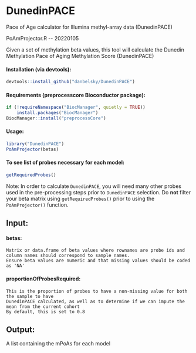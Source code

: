 # DunedinPACE
Pace of Age calculator for Illumina methyl-array data (DunedinPACE)

PoAmProjector.R -- 20220105

Given a set of methylation beta values, this tool will calculate the Dunedin Methylation Pace of Aging Methylation Score (DunedinPACE)

#### Installation (via devtools):
```r
devtools::install_github("danbelsky/DunedinPACE")
```

#### Requirements (preprocesscore Bioconductor package):
```r
if (!requireNamespace("BiocManager", quietly = TRUE))
    install.packages("BiocManager")
BiocManager::install("preprocessCore")
```

#### Usage:
```r
library("DunedinPACE")
PoAmProjector(betas)
```

#### To see list of probes necessary for each model:
```r
getRequiredProbes()
```
Note: In order to calculate `DunedinPACE`, you will need many other probes used in the pre-processing steps prior to `DunedinPACE` selection. Do __not__ filter your beta matrix using `getRequiredProbes()` prior to using the `PoAmProjector()` function. 


## Input:
####  betas:
    Matrix or data.frame of beta values where rownames are probe ids and column names should correspond to sample names.
    Ensure beta values are numeric and that missing values should be coded as 'NA'

####  proportionOfProbesRequired:
    This is the proportion of probes to have a non-missing value for both the sample to have
    DunedinPACE calculated, as well as to determine if we can impute the mean from the current cohort
    By default, this is set to 0.8

## Output:
   A list containing the mPoAs for each model

